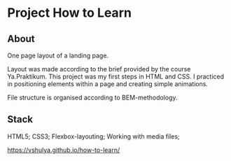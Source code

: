 # Project How to Learn

## About 
One page layout of a landing page.

Layout was made according to the brief provided by the course Ya.Praktikum. 
This project was my first steps in HTML and CSS. I practiced in positioning elements within a page and creating simple animations.

File structure is organised according to BEM-methodology.

## Stack
HTML5;
CSS3;
Flexbox-layouting;
Working with media files;


https://vshulya.github.io/how-to-learn/
